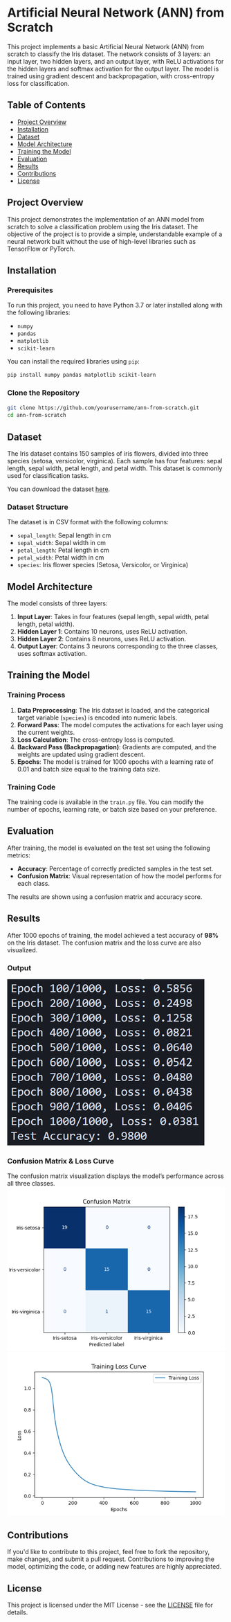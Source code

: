 # Artificial Neural Network (ANN) from Scratch
This project implements a basic Artificial Neural Network (ANN) from scratch to classify the Iris dataset. The network consists of 3 layers: an input layer, two hidden layers, and an output layer, with ReLU activations for the hidden layers and softmax activation for the output layer. The model is trained using gradient descent and backpropagation, with cross-entropy loss for classification.

## Table of Contents
- [Project Overview](#project-overview)
- [Installation](#installation)
- [Dataset](#dataset)
- [Model Architecture](#model-architecture)
- [Training the Model](#training-the-model)
- [Evaluation](#evaluation)
- [Results](#results)
- [Contributions](#contributions)
- [License](#license)

## Project Overview
This project demonstrates the implementation of an ANN model from scratch to solve a classification problem using the Iris dataset. The objective of the project is to provide a simple, understandable example of a neural network built without the use of high-level libraries such as TensorFlow or PyTorch.

## Installation

### Prerequisites
To run this project, you need to have Python 3.7 or later installed along with the following libraries:
- `numpy`
- `pandas`
- `matplotlib`
- `scikit-learn`

You can install the required libraries using `pip`:
```bash
pip install numpy pandas matplotlib scikit-learn
```

### Clone the Repository
```bash
git clone https://github.com/yourusername/ann-from-scratch.git
cd ann-from-scratch
```

## Dataset
The Iris dataset contains 150 samples of iris flowers, divided into three species (setosa, versicolor, virginica). Each sample has four features: sepal length, sepal width, petal length, and petal width. This dataset is commonly used for classification tasks.

You can download the dataset [here](https://archive.ics.uci.edu/ml/datasets/iris).

### Dataset Structure
The dataset is in CSV format with the following columns:

- `sepal_length`: Sepal length in cm
- `sepal_width`: Sepal width in cm
- `petal_length`: Petal length in cm
- `petal_width`: Petal width in cm
- `species`: Iris flower species (Setosa, Versicolor, or Virginica)

## Model Architecture

The model consists of three layers:
1. **Input Layer**: Takes in four features (sepal length, sepal width, petal length, petal width).
2. **Hidden Layer 1**: Contains 10 neurons, uses ReLU activation.
3. **Hidden Layer 2**: Contains 8 neurons, uses ReLU activation.
4. **Output Layer**: Contains 3 neurons corresponding to the three classes, uses softmax activation.

## Training the Model

### Training Process
1. **Data Preprocessing**: The Iris dataset is loaded, and the categorical target variable (`species`) is encoded into numeric labels.
2. **Forward Pass**: The model computes the activations for each layer using the current weights.
3. **Loss Calculation**: The cross-entropy loss is computed.
4. **Backward Pass (Backpropagation)**: Gradients are computed, and the weights are updated using gradient descent.
5. **Epochs**: The model is trained for 1000 epochs with a learning rate of 0.01 and batch size equal to the training data size.

### Training Code
The training code is available in the `train.py` file. You can modify the number of epochs, learning rate, or batch size based on your preference.

## Evaluation

After training, the model is evaluated on the test set using the following metrics:
- **Accuracy**: Percentage of correctly predicted samples in the test set.
- **Confusion Matrix**: Visual representation of how the model performs for each class.

The results are shown using a confusion matrix and accuracy score.

## Results

After 1000 epochs of training, the model achieved a test accuracy of **98%** on the Iris dataset. The confusion matrix and the loss curve are also visualized.

### Output

![Output](images/Output.png)


### Confusion Matrix & Loss Curve

The confusion matrix visualization displays the model’s performance across all three classes.
![Confusion Matrix](images/confusion_matrix.png)
![Loss Curve](images/loss_curve.png)

## Contributions

If you'd like to contribute to this project, feel free to fork the repository, make changes, and submit a pull request. Contributions to improving the model, optimizing the code, or adding new features are highly appreciated.

## License

This project is licensed under the MIT License - see the [LICENSE](LICENSE) file for details.
